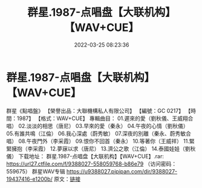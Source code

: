 ﻿---
title: 群星.1987-点唱盘【大联机构】【WAV+CUE】
date: 2022-03-25 08:23:36
categories: WAV车载音乐、镜像
tags: 华语中文
---
# 群星.1987-点唱盘【大联机构】【WAV+CUE】

群星《點唱盤》
【榮譽出品：大聯機構私人有限公司】
【編號：GC 0217】
【時間：1987】
【格式：WAV+CUE】
專輯曲目：
01.遲來的愛（劉秋儀、王威翔合唱）
02.淡淡的相思（唐尼）
03.早來的愛（秦永）
04.午夜的心情（劉秋儀）
05.有誰共鳴（江倫）
06.我心深處（蔚秀敏）
07.深夜的別離（秦永、蔚秀敏合唱）
08.午夜門外（李采霞）
09.恨你不回首（秦永）
10.等著你（王威祥）
11.緊緊擁抱（李采霞）
12.夢寐以求（唐尼）
13.濟公之歌（江倫）
14.泰國娃娃（劉秋儀）
下载地址：
群星.1987-点唱盘【大联机构】【WAV+CUE】.rar: https://url27.ctfile.com/f/9388027-558059768-b86e79
（访问密码：559675）
群星WAV专辑
https://u9388027.pipipan.com/dir/9388027-19437416-e1200b/
原文：[链接](https://blog.sina.com.cn/s/blog_1647c7e7601030wd6.html)